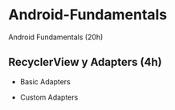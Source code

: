 # Android-Fundamentals
Android Fundamentals (20h)

## RecyclerView y Adapters (4h)
 
  - Basic Adapters
  
  - Custom Adapters
